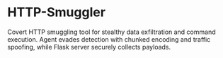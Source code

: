 # HTTP-Smuggler
Covert HTTP smuggling tool for stealthy data exfiltration and command execution. Agent evades detection with chunked encoding and traffic spoofing, while Flask server securely collects payloads.
